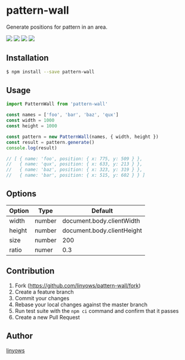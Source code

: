 pattern-wall
==

Generate positions for pattern in an area.


<a href="https://www.npmjs.com/package/pattern-wall" title="npm"><img src="http://img.shields.io/npm/v/pattern-wall.svg?style=for-the-badge"></a>
<a href="https://travis-ci.org/linyows/pattern-wall" title="travis"><img src="https://img.shields.io/travis/linyows/pattern-wall.svg?style=for-the-badge"></a>
<a href="https://codecov.io/gh/linyows/pattern-wall" title="codecov.io"><img src="https://img.shields.io/codecov/linyows/pattern-wall.svg?style=for-the-badge"></a>
<a href="https://github.com/linyows/pattern-wall/blob/master/LICENSE" title="MIT License"><img src="https://img.shields.io/badge/license-MIT-blue.svg?style=for-the-badge"></a>

Installation
--

```sh
$ npm install --save pattern-wall
```

Usage
--

```ts
import PatternWall from 'pattern-wall'

const names = ['foo', 'bar', 'baz', 'qux']
const width = 1000
const height = 1000

const pattern = new PatternWall(names, { width, height })
const result = pattern.generate()
console.log(result)

// [ { name: 'foo', position: { x: 775, y: 509 } },
//   { name: 'qux', position: { x: 633, y: 213 } },
//   { name: 'baz', position: { x: 323, y: 319 } },
//   { name: 'bar', position: { x: 515, y: 602 } } ]
```

Options
--

Option | Type   | Default
---    | ---    | ---
width  | number | document.body.clientWidth
height | number | document.body.clientHeight
size   | number | 200
ratio  | numer  | 0.3

Contribution
--

1. Fork (https://github.com/linyows/pattern-wall/fork)
1. Create a feature branch
1. Commit your changes
1. Rebase your local changes against the master branch
1. Run test suite with the `npm ci` command and confirm that it passes
1. Create a new Pull Request

Author
--

[linyows](https://github.com/linyows)
